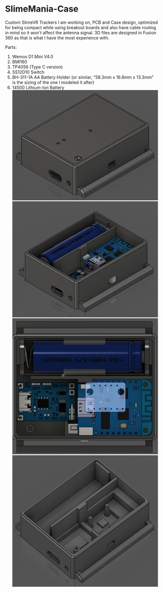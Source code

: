 # SlimeMania-Case
Custom SlimeVR Trackers I am working on, PCB and Case design, optimized for being compact while using breakout boards and also have cable routing in mind so it won't affect the
antenna signal.
3D files are designed in Fusion 360 as that is what I have the most experience with.

Parts: 
1. Wemos D1 Mini V4.0
2. BMI160
3. TP4056 (Type C version)
4. SS12D10 Switch
5. BH-311-1A AA Battery Holder (or similar, "58.3mm x 16.8mm x 13.3mm" is the sizing of the one I 
   modeled it after)
6. 14500 Lithium-Ion Battery
![Alt text](<V4 1.png>)
![Alt text](<V4 2.png>)
![Alt text](<V4 3.png>)
![Alt text](<V4 4.png>)
